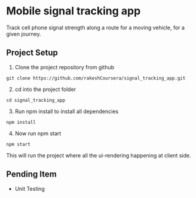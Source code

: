 # Mobile signal tracking app 
Track cell phone signal strength along a route for a moving vehicle, for a given journey.

## Project Setup
1. Clone the project repository from github
```
git clone https://github.com/rakeshCoursera/signal_tracking_app.git
```
2. cd into the project folder
```
cd signal_tracking_app
```
3. Run npm install to install all dependencies
```
npm install
```
4. Now run npm start
```
npm start
```
This will run the project where all the ui-rendering happening at client side.


## Pending Item
* Unit Testing







